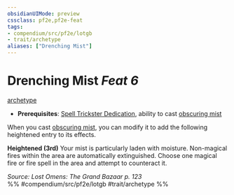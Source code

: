 ```yaml
---
obsidianUIMode: preview
cssclass: pf2e,pf2e-feat
tags:
- compendium/src/pf2e/lotgb
- trait/archetype
aliases: ["Drenching Mist"]
---
```

# Drenching Mist  *Feat 6*  
[archetype](../../rules/traits/archetype.md)  

- **Prerequisites**: [Spell Trickster Dedication](spell-trickster-dedication-lotgb.md), ability to cast [obscuring mist](../spells/obscuring-mist.md)

When you cast [obscuring mist](../spells/obscuring-mist.md), you can modify it to add the following heightened entry to its effects.

**Heightened (3rd)** Your mist is particularly laden with moisture. Non-magical fires within the area are automatically extinguished. Choose one magical fire or fire spell in the area and attempt to counteract it.

*Source: Lost Omens: The Grand Bazaar p. 123*  
%% #compendium/src/pf2e/lotgb #trait/archetype %%